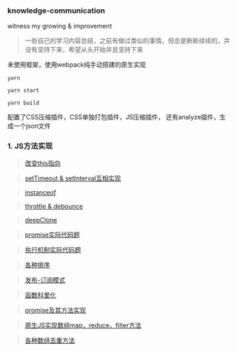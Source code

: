 ### knowledge-communication
witness my growing &amp; improvement

> 一些自己的学习内容总结，之前有做过类似的事情，但总是断断续续的，并没有坚持下来，希望从头开始并且坚持下来

未使用框架，使用webpack纯手动搭建的原生实现

`yarn`

`yarn start`

`yarn build`

配置了CSS压缩插件，CSS单独打包插件，JS压缩插件，
还有analyze插件，生成一个json文件

### 1. JS方法实现
> [改变this指向](https://github.com/luoyimaid/knowledge-communication/blob/master/nativeJS/this.js)

> [setTimeout & setInterval互相实现](https://github.com/luoyimaid/knowledge-communication/blob/master/nativeJS/ready.js#L2)

> [instanceof](https://github.com/luoyimaid/knowledge-communication/blob/master/nativeJS/ready.js#L25)

> [throttle & debounce](https://github.com/luoyimaid/knowledge-communication/blob/master/nativeJS/ready.js#L38)

> [deepClone](https://github.com/luoyimaid/knowledge-communication/blob/master/nativeJS/deepClone.js)

> [promise实际代码题](https://github.com/luoyimaid/knowledge-communication/blob/master/nativeJS/ready.js#L73)

> [执行机制实际代码题](https://github.com/luoyimaid/knowledge-communication/blob/master/nativeJS/ready.js#L108)

> [各种排序](https://github.com/luoyimaid/knowledge-communication/blob/master/nativeJS/sort.js)

> [发布-订阅模式](https://github.com/luoyimaid/knowledge-communication/blob/master/nativeJS/ready.js#L127)

> [函数科里化](https://github.com/luoyimaid/knowledge-communication/blob/master/nativeJS/ready.js#L155)

> [promise及其方法实现](https://github.com/luoyimaid/knowledge-communication/blob/master/nativeJS/promise.js)

> [原生JS实现数组map，reduce，filter方法](https://github.com/luoyimaid/knowledge-communication/blob/master/nativeJS/array.js#L6)

> [各种数组去重方法](https://github.com/luoyimaid/knowledge-communication/blob/master/nativeJS/array.js#L108)
